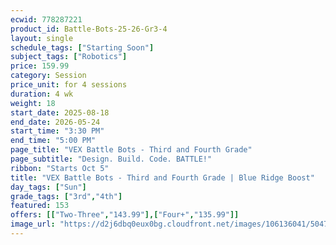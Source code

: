 ```yaml
---
ecwid: 778287221
product_id: Battle-Bots-25-26-Gr3-4
layout: single
schedule_tags: ["Starting Soon"]
subject_tags: ["Robotics"]
price: 159.99
category: Session
price_unit: for 4 sessions
duration: 4 wk
weight: 18
start_date: 2025-08-18
end_date: 2026-05-24
start_time: "3:30 PM"
end_time: "5:00 PM"
page_title: "VEX Battle Bots - Third and Fourth Grade"
page_subtitle: "Design. Build. Code. BATTLE!"
ribbon: "Starts Oct 5"
title: "VEX Battle Bots - Third and Fourth Grade | Blue Ridge Boost"
day_tags: ["Sun"]
grade_tags: ["3rd","4th"]
featured: 153
offers: [["Two-Three","143.99"],["Four+","135.99"]]
image_url: "https://d2j6dbq0eux0bg.cloudfront.net/images/106136041/5047184306.png"
---
```


